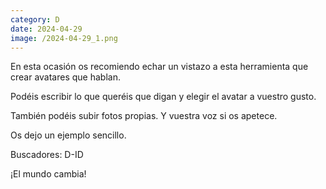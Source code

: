 ```yaml
--- 
category: D 
date: 2024-04-29 
image: /2024-04-29_1.png 
--- 
```


En esta ocasión os recomiendo echar un vistazo a esta herramienta que crear avatares que hablan. 

Podéis escribir lo que queréis que digan y elegir el avatar a vuestro gusto.

También podéis subir fotos propias. Y vuestra voz si os apetece. 

Os dejo un ejemplo sencillo.

Buscadores: D-ID

¡El mundo cambia!